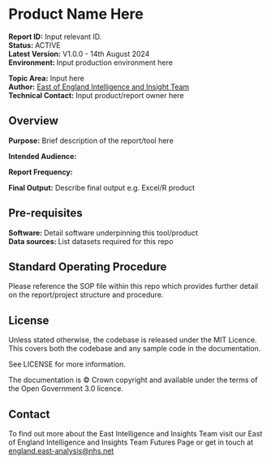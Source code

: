# Product Name Here
<b>Report ID:</b> Input relevant ID. <br>
<b> Status: </b> ACTIVE <br>
<b> Latest Version:</b>  V1.0.0 - 14th August 2024 <br>
<b> Environment: </b> Input production environment here <br>

<b>Topic Area:</b> Input here <br>
<b>Author:</b> [East of England Intelligence and Insight Team](mailto:england.east-analysis:nhs.net) <br>
<b>Technical Contact:</b> Input product/report owner here </b>


## Overview
<b>Purpose:</b> Brief description of the report/tool here <br>

<b>Intended Audience: </b>  <br>

<b>Report Frequency:</b>  <br>

<b>Final Output:</b> Describe final output e.g. Excel/R product <br>

## Pre-requisites
<b> Software: </b> Detail software underpinning this tool/product <br>
<B> Data sources: </b> List datasets required for this repo <br>

## Standard Operating Procedure
Please reference the SOP file within this repo which provides further detail on the report/project structure and procedure.<br>

## License
Unless stated otherwise, the codebase is released under the MIT Licence. This covers both the codebase and any sample code in the documentation. <br>

See LICENSE for more information.<br>
 
The documentation is © Crown copyright and available under the terms of the Open Government 3.0 licence.<br>

## Contact
To find out more about the East Intelligence and Insights Team visit our East of England Intelligence and Insights Team Futures Page or get in touch at england.east-analysis@nhs.net
